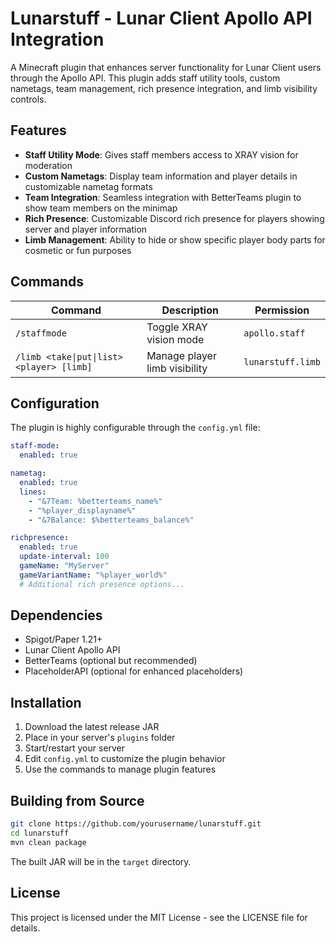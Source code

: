 # Lunarstuff - Lunar Client Apollo API Integration

A Minecraft plugin that enhances server functionality for Lunar Client users through the Apollo API. This plugin adds staff utility tools, custom nametags, team management, rich presence integration, and limb visibility controls.

## Features

- **Staff Utility Mode**: Gives staff members access to XRAY vision for moderation
- **Custom Nametags**: Display team information and player details in customizable nametag formats
- **Team Integration**: Seamless integration with BetterTeams plugin to show team members on the minimap
- **Rich Presence**: Customizable Discord rich presence for players showing server and player information
- **Limb Management**: Ability to hide or show specific player body parts for cosmetic or fun purposes

## Commands

| Command | Description | Permission |
|---------|-------------|------------|
| `/staffmode` | Toggle XRAY vision mode | `apollo.staff` |
| `/limb <take\|put\|list> <player> [limb]` | Manage player limb visibility | `lunarstuff.limb` |

## Configuration

The plugin is highly configurable through the `config.yml` file:

```yaml
staff-mode:
  enabled: true

nametag:
  enabled: true
  lines:
    - "&7Team: %betterteams_name%"
    - "%player_displayname%"
    - "&7Balance: $%betterteams_balance%"

richpresence:
  enabled: true
  update-interval: 100
  gameName: "MyServer"
  gameVariantName: "%player_world%"
  # Additional rich presence options...
```

## Dependencies

- Spigot/Paper 1.21+
- Lunar Client Apollo API
- BetterTeams (optional but recommended)
- PlaceholderAPI (optional for enhanced placeholders)

## Installation

1. Download the latest release JAR
2. Place in your server's `plugins` folder
3. Start/restart your server
4. Edit `config.yml` to customize the plugin behavior
5. Use the commands to manage plugin features

## Building from Source

```bash
git clone https://github.com/yourusername/lunarstuff.git
cd lunarstuff
mvn clean package
```

The built JAR will be in the `target` directory.

## License

This project is licensed under the MIT License - see the LICENSE file for details.